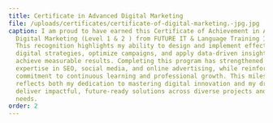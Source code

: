 ```yaml
---
title: Certificate in Advanced Digital Marketing
file: /uploads/certificates/certificate-of-digital-marketing.-jpg.jpg
caption: I am proud to have earned this Certificate of Achievement in Advanced
  Digital Marketing (Level 1 & 2 ) from FUTURE IT & Language Training Institute.
  This recognition highlights my ability to design and implement effective
  digital strategies, optimize campaigns, and apply data-driven insights to
  achieve measurable results. Completing this program has strengthened my
  expertise in SEO, social media, and online advertising, while reinforcing my
  commitment to continuous learning and professional growth. This milestone
  reflects both my dedication to mastering digital innovation and my drive to
  deliver impactful, future-ready solutions across diverse projects and client
  needs.
order: 2
---
```

